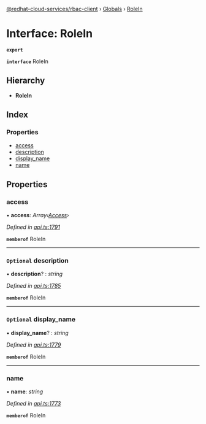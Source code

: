 [@redhat-cloud-services/rbac-client](../README.md) › [Globals](../globals.md) › [RoleIn](rolein.md)

# Interface: RoleIn

**`export`** 

**`interface`** RoleIn

## Hierarchy

* **RoleIn**

## Index

### Properties

* [access](rolein.md#access)
* [description](rolein.md#optional-description)
* [display_name](rolein.md#optional-display_name)
* [name](rolein.md#name)

## Properties

###  access

• **access**: *Array‹[Access](access.md)›*

*Defined in [api.ts:1791](https://github.com/RedHatInsights/javascript-clients.gi/blob/master/packages/rbac/api.ts#L1791)*

**`memberof`** RoleIn

___

### `Optional` description

• **description**? : *string*

*Defined in [api.ts:1785](https://github.com/RedHatInsights/javascript-clients.gi/blob/master/packages/rbac/api.ts#L1785)*

**`memberof`** RoleIn

___

### `Optional` display_name

• **display_name**? : *string*

*Defined in [api.ts:1779](https://github.com/RedHatInsights/javascript-clients.gi/blob/master/packages/rbac/api.ts#L1779)*

**`memberof`** RoleIn

___

###  name

• **name**: *string*

*Defined in [api.ts:1773](https://github.com/RedHatInsights/javascript-clients.gi/blob/master/packages/rbac/api.ts#L1773)*

**`memberof`** RoleIn
